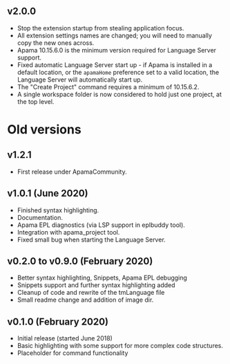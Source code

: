 ## v2.0.0

* Stop the extension startup from stealing application focus.
* All extension settings names are changed; you will need to manually copy the new ones across. 
* Apama 10.15.6.0 is the minimum version required for Language Server support.
* Fixed automatic Language Server start up - if Apama is installed in a default location, or the `apamaHome` preference set to a valid location, the Language Server will automatically start up.
* The "Create Project" command requires a minimum of 10.15.6.2.
* A single workspace folder is now considered to hold just one project, at the top level.

# Old versions

## v1.2.1

* First release under ApamaCommunity.

## v1.0.1 (June 2020)

* Finished syntax highlighting.
* Documentation.
* Apama EPL diagnostics (via LSP support in eplbuddy tool).
* Integration with apama_project tool.
* Fixed small bug when starting the Language Server.

## v0.2.0 to v0.9.0 (February 2020)

* Better syntax highlighting, Snippets, Apama EPL debugging
* Snippets support and further syntax highlighting added
* Cleanup of code and rewrite of the tmLanguage file
* Small readme change and addition of image dir.

## v0.1.0 (February 2020)

* Initial release (started June 2018)
* Basic highlighting with some support for more complex code structures.
* Placeholder for command functionality
